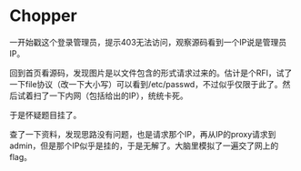 # Chopper

一开始戳这个登录管理员，提示403无法访问，观察源码看到一个IP说是管理员IP。

回到首页看源码，发现图片是以文件包含的形式请求过来的。估计是个RFI，试了一下file协议（改一下大小写）可以看到/etc/passwd，不过似乎仅限于此了。然后试着扫了一下内网（包括给出的IP），统统卡死。

于是怀疑题目挂了。

查了一下资料，发现思路没有问题，也是请求那个IP，再从IP的proxy请求到admin，但是那个IP似乎是挂的，于是无解了。大脑里模拟了一遍交了网上的flag。
